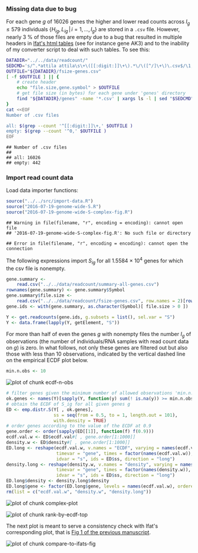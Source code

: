 ### Missing data due to bug

For each gene $g$ of 16026 genes the higher and lower read counts across $I_g\le 579$ individuals $\{H_{ig}, L_{ig} \,|\, i=1,...,I_g\}$ are stored in a `.csv` file.  However, nearly 3 % of those files are empty due to a bug that resulted in multiple headers in [Ifat's html tables][ifat] (see for instance gene AK3) and to the inability of my converter script to deal with such tables.  To see this:


```bash
DATADIR="../../data/readcount/"
SEDCMD='s/^.*attila attila\s\+\([[:digit:]]\+\).*\/\([^/]\+\)\.csv$/\1,\2/'
OUTFILE="${DATADIR}/fsize-genes.csv"
[ -f $OUTFILE ] || {
    # create header
    echo "file.size,gene.symbol" > $OUTFILE
    # get file size (in bytes) for each gene under 'genes' directory
    find "${DATADIR}/genes" -name '*.csv' | xargs ls -l | sed "$SEDCMD" >> $OUTFILE
}
cat <<EOF
Number of .csv files

all: $(grep --count '^[[:digit:]]\+,' $OUTFILE )
empty: $(grep --count '^0,' $OUTFILE )
EOF
```

```
## Number of .csv files
## 
## all: 16026
## empty: 442
```



### Import read count data

Load data importer functions:

```r
source("../../src/import-data.R")
source("2016-07-19-genome-wide-S.R")
source("2016-07-19-genome-wide-S-complex-fig.R")
```

```
## Warning in file(filename, "r", encoding = encoding): cannot open file
## '2016-07-19-genome-wide-S-complex-fig.R': No such file or directory
```

```
## Error in file(filename, "r", encoding = encoding): cannot open the connection
```

The following expressions import $S_{ig}$ for all 1.5584 &times; 10<sup>4</sup> genes for which the csv file is nonempty.


```r
gene.summary <-
    read.csv("../../data/readcount/summary-all-genes.csv")
rownames(gene.summary) <- gene.summary$Symbol
gene.summary$file.size <-
    read.csv("../../data/readcount/fsize-genes.csv", row.names = 2)[rownames(gene.summary), , drop = TRUE]
gene.ids <- with(gene.summary, as.character(Symbol)[ file.size > 0 ])
```


```r
Y <- get.readcounts(gene.ids, g.subsets = list(), sel.var = "S")
Y <- data.frame(lapply(Y, getElement, "S"))
```

For more than half of even the genes $g$ with nonempty files the number $I_g$ of observations (the number of individuals/RNA samples with read count data on $g$) is zero.  In what follows, not only these genes are filtered out but also those with less than 10 observations, indicated by the vertical dashed line on the empirical ECDF plot below.


```r
min.n.obs <- 10
```
![plot of chunk ecdf-n-obs](figure/ecdf-n-obs-1.png)


```r
# filter genes given the minimum number of allowed observations 'min.n.obs'
ok.genes <- names(Y)[sapply(Y, function(y) sum(! is.na(y)) >= min.n.obs)]
# obtain the ECDF of S_ig for all given genes g
ED <- emp.distr.S(Y[ , ok.genes],
                  ss = seq(from = 0.5, to = 1, length.out = 101),
                  with.density = TRUE)
# order genes according to the value of the ECDF at 0.9
gene.order <- order(sapply(ED[[1]], function(f) f(0.9)))
ecdf.val.w <- ED$ecdf.val#[ , gene.order[1:1000]]
density.w <- ED$density#[ , gene.order[1:1000]]
ED.long <- reshape(ecdf.val.w, v.names = "ECDF", varying = names(ecdf.val.w),
                   timevar = "gene", times = factor(names(ecdf.val.w)),
                   idvar = "s", ids = ED$ss, direction = "long")
density.long <- reshape(density.w, v.names = "density", varying = names(density.w),
                   timevar = "gene", times = factor(names(density.w)),
                   idvar = "s", ids = ED$ss, direction = "long")
ED.long$density <- density.long$density
ED.long$gene <- factor(ED.long$gene, levels = names(ecdf.val.w), ordered = TRUE)
rm(list = c("ecdf.val.w", "density.w", "density.long"))
```



![plot of chunk complex-plot](figure/complex-plot-1.png)

![plot of chunk rank-by-ecdf-top](figure/rank-by-ecdf-top-1.png)

The next plot is meant to serve a consistency check with Ifat's corresponding plot, that is [Fig 1 of the previous manuscript][Fig 1].

![plot of chunk compare-to-ifats-fig](figure/compare-to-ifats-fig-1.png)



[ifat]: http://katahdin.mssm.edu/ifat/web/cm/home
[Fig 1]: https://docs.google.com/presentation/d/1YvpA1AJ-zzir1Iw0F25tO9x8gkSAzqaO4fjB7K3zBhE/edit#slide=id.p4
